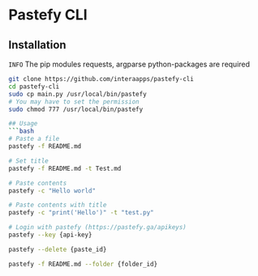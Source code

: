 # Pastefy CLI

## Installation

`INFO` The pip modules requests, argparse python-packages are required
```bash
git clone https://github.com/interaapps/pastefy-cli
cd pastefy-cli
sudo cp main.py /usr/local/bin/pastefy
# You may have to set the permission
sudo chmod 777 /usr/local/bin/pastefy

## Usage
```bash
# Paste a file
pastefy -f README.md

# Set title
pastefy -f README.md -t Test.md

# Paste contents
pastefy -c "Hello world"

# Paste contents with title
pastefy -c "print('Hello')" -t "test.py"

# Login with pastefy (https://pastefy.ga/apikeys)
pastefy --key {api-key}

pastefy --delete {paste_id}

pastefy -f README.md --folder {folder_id}
```
